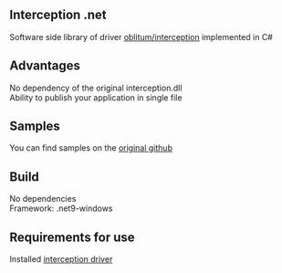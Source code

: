 Interception .net
----------------

Software side library of driver [oblitum/interception](https://github.com/oblitum/Interception)  implemented in C# 

Advantages
----------------
No dependency of the original interception.dll\
Ability to publish your application in single file

Samples
-------
You can find samples on the [original github](https://github.com/oblitum/Interception/tree/master/samples)

Build
----------------
No dependencies\
Framework: .net9-windows

Requirements for use
----------------
Installed [interception driver](https://github.com/oblitum/Interception/releases/tag/v1.0.1)
